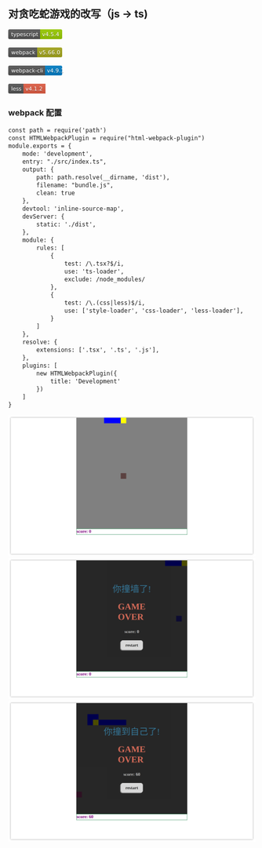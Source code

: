 ## 对贪吃蛇游戏的改写（js -> ts)

<svg xmlns="http://www.w3.org/2000/svg" xmlns:xlink="http://www.w3.org/1999/xlink" width="110" height="20" role="img" aria-label="typescript: v4.5.4"><title>typescript: v4.5.4</title><linearGradient id="s" x2="0" y2="100%"><stop offset="0" stop-color="#bbb" stop-opacity=".1"/><stop offset="1" stop-opacity=".1"/></linearGradient><clipPath id="r"><rect width="110" height="20" rx="3" fill="#fff"/></clipPath><g clip-path="url(#r)"><rect width="65" height="20" fill="#555"/><rect x="65" width="45" height="20" fill="#97ca00"/><rect width="110" height="20" fill="url(#s)"/></g><g fill="#fff" text-anchor="middle" font-family="Verdana,Geneva,DejaVu Sans,sans-serif" text-rendering="geometricPrecision" font-size="110"><text aria-hidden="true" x="335" y="150" fill="#010101" fill-opacity=".3" transform="scale(.1)" textLength="550">typescript</text><text x="335" y="140" transform="scale(.1)" fill="#fff" textLength="550">typescript</text><text aria-hidden="true" x="865" y="150" fill="#010101" fill-opacity=".3" transform="scale(.1)" textLength="350">v4.5.4</text><text x="865" y="140" transform="scale(.1)" fill="#fff" textLength="350">v4.5.4</text></g></svg>

<svg xmlns="http://www.w3.org/2000/svg" xmlns:xlink="http://www.w3.org/1999/xlink" width="112" height="20" role="img" aria-label="webpack: v5.66.0"><title>webpack: v5.66.0</title><linearGradient id="s" x2="0" y2="100%"><stop offset="0" stop-color="#bbb" stop-opacity=".1"/><stop offset="1" stop-opacity=".1"/></linearGradient><clipPath id="r"><rect width="112" height="20" rx="3" fill="#fff"/></clipPath><g clip-path="url(#r)"><rect width="59" height="20" fill="#555"/><rect x="59" width="53" height="20" fill="#a4a61d"/><rect width="112" height="20" fill="url(#s)"/></g><g fill="#fff" text-anchor="middle" font-family="Verdana,Geneva,DejaVu Sans,sans-serif" text-rendering="geometricPrecision" font-size="110"><text aria-hidden="true" x="305" y="150" fill="#010101" fill-opacity=".3" transform="scale(.1)" textLength="490">webpack</text><text x="305" y="140" transform="scale(.1)" fill="#fff" textLength="490">webpack</text><text aria-hidden="true" x="845" y="150" fill="#010101" fill-opacity=".3" transform="scale(.1)" textLength="430">v5.66.0</text><text x="845" y="140" transform="scale(.1)" fill="#fff" textLength="430">v5.66.0</text></g></svg>

<svg xmlns="http://www.w3.org/2000/svg" xmlns:xlink="http://www.w3.org/1999/xlink" width="120" height="20" role="img" aria-label="webpack-cli: v4.9.1"><title>webpack-cli: v4.9.1</title><linearGradient id="s" x2="0" y2="100%"><stop offset="0" stop-color="#bbb" stop-opacity=".1"/><stop offset="1" stop-opacity=".1"/></linearGradient><clipPath id="r"><rect width="120" height="20" rx="3" fill="#fff"/></clipPath><g clip-path="url(#r)"><rect width="75" height="20" fill="#555"/><rect x="75" width="45" height="20" fill="#007ec6"/><rect width="120" height="20" fill="url(#s)"/></g><g fill="#fff" text-anchor="middle" font-family="Verdana,Geneva,DejaVu Sans,sans-serif" text-rendering="geometricPrecision" font-size="110"><text aria-hidden="true" x="385" y="150" fill="#010101" fill-opacity=".3" transform="scale(.1)" textLength="650">webpack-cli</text><text x="385" y="140" transform="scale(.1)" fill="#fff" textLength="650">webpack-cli</text><text aria-hidden="true" x="965" y="150" fill="#010101" fill-opacity=".3" transform="scale(.1)" textLength="350">v4.9.1</text><text x="965" y="140" transform="scale(.1)" fill="#fff" textLength="350">v4.9.1</text></g></svg>

<svg xmlns="http://www.w3.org/2000/svg" xmlns:xlink="http://www.w3.org/1999/xlink" width="76" height="20" role="img" aria-label="less: v4.1.2"><title>less: v4.1.2</title><linearGradient id="s" x2="0" y2="100%"><stop offset="0" stop-color="#bbb" stop-opacity=".1"/><stop offset="1" stop-opacity=".1"/></linearGradient><clipPath id="r"><rect width="76" height="20" rx="3" fill="#fff"/></clipPath><g clip-path="url(#r)"><rect width="31" height="20" fill="#555"/><rect x="31" width="45" height="20" fill="#e05d44"/><rect width="76" height="20" fill="url(#s)"/></g><g fill="#fff" text-anchor="middle" font-family="Verdana,Geneva,DejaVu Sans,sans-serif" text-rendering="geometricPrecision" font-size="110"><text aria-hidden="true" x="165" y="150" fill="#010101" fill-opacity=".3" transform="scale(.1)" textLength="210">less</text><text x="165" y="140" transform="scale(.1)" fill="#fff" textLength="210">less</text><text aria-hidden="true" x="525" y="150" fill="#010101" fill-opacity=".3" transform="scale(.1)" textLength="350">v4.1.2</text><text x="525" y="140" transform="scale(.1)" fill="#fff" textLength="350">v4.1.2</text></g></svg>

### webpack 配置

~~~webpack
const path = require('path')
const HTMLWebpackPlugin = require("html-webpack-plugin")
module.exports = {
    mode: 'development',
    entry: "./src/index.ts",
    output: {
        path: path.resolve(__dirname, 'dist'),
        filename: "bundle.js",
        clean: true
    },
    devtool: 'inline-source-map',
    devServer: {
        static: './dist',
    },
    module: {
        rules: [
            {
                test: /\.tsx?$/i,
                use: 'ts-loader',
                exclude: /node_modules/
            },
            {
                test: /\.(css|less)$/i,
                use: ['style-loader', 'css-loader', 'less-loader'],
            }
        ]
    },
    resolve: {
        extensions: ['.tsx', '.ts', '.js'],
    },
    plugins: [
        new HTMLWebpackPlugin({
            title: 'Development'
        })
    ]
}
~~~

<img src="./Screenshot_20220126_212527.png" alt="a" style="zoom:75%;" />

<img src="./Screenshot_20220126_211713.png" alt="av" style="zoom:75%;" />

<img src="./Screenshot_20220126_212631.png" style="zoom:75%;" />